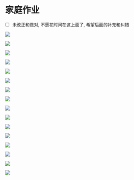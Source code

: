# 家庭作业

- [ ] 未改正和做对, 不愿花时间在这上面了, 希望后面的补充和纠错

![](assets/2022-06-05-20-47-07.png)

![](assets/2022-06-05-20-47-29.png)

![](assets/2022-06-05-20-47-35.png)

![](assets/2022-06-05-20-47-47.png)

![](assets/2022-06-05-20-47-56.png)

![](assets/2022-06-05-20-48-07.png)

![](assets/2022-06-05-20-48-14.png)

![](assets/2022-06-05-20-48-22.png)

![](assets/2022-06-05-20-48-32.png)

![](assets/2022-06-05-20-48-38.png)

![](assets/2022-06-05-20-48-44.png)

![](assets/2022-06-05-20-48-50.png)

![](assets/2022-06-05-20-48-56.png)

![](assets/2022-06-05-20-50-14.png)

![](assets/2022-06-05-20-50-19.png)

![](assets/2022-06-05-20-50-24.png)
